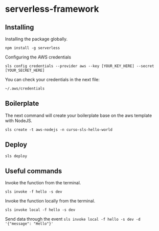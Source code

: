 # serverless-framework

## Installing

Installing the package globally.

`npm install -g serverless`

Configuring the AWS credentials

`sls config credentials --provider aws --key [YOUR_KEY_HERE] --secret [YOUR_SECRET_HERE]`

You can check your credentials in the next file:

`~/.aws/credentials`

## Boilerplate

The next command will create your boilerplate base on the aws template with NodeJS.

`sls create -t aws-nodejs -n curso-sls-hello-world`

## Deploy

`sls deploy`

## Useful commands

Invoke the function from the terminal.

`sls invoke -f hello -s dev`

Invoke the function locally from the terminal.

`sls invoke local -f hello -s dev`

Send data through the event
`sls invoke local -f hello -s dev -d '{"message": "Hello"}'`

